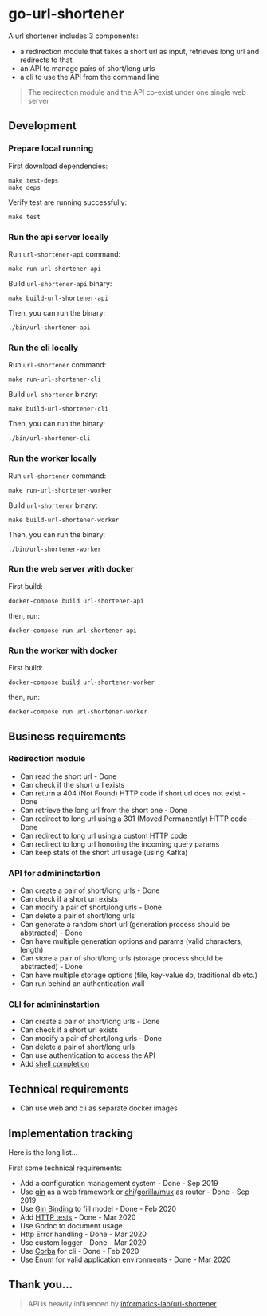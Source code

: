 # go-url-shortener

A url shortener includes 3 components:

- a redirection module that takes a short url as input, retrieves long url and redirects to that
- an API to manage pairs of short/long urls
- a cli to use the API from the command line

> The redirection module and the API co-exist under one single web server

## Development

### Prepare local running

First download dependencies:
```
make test-deps
make deps
```

Verify test are running successfully:
```
make test
```

### Run the api server locally


Run `url-shortener-api` command:
```
make run-url-shortener-api
```


Build `url-shortener-api` binary:
```
make build-url-shortener-api
```

Then, you can run the binary:
```
./bin/url-shortener-api
```


### Run the cli locally

Run `url-shortener` command:
```
make run-url-shortener-cli
```


Build `url-shortener` binary:
```
make build-url-shortener-cli
```

Then, you can run the binary:
```
./bin/url-shortener-cli
```

### Run the worker locally

Run `url-shortener` command:
```
make run-url-shortener-worker
```


Build `url-shortener` binary:
```
make build-url-shortener-worker
```

Then, you can run the binary:
```
./bin/url-shortener-worker
```

### Run the web server with docker

First build:
```
docker-compose build url-shortener-api
```

then, run:
```
docker-compose run url-shortener-api
```

### Run the worker with docker

First build:
```
docker-compose build url-shortener-worker
```

then, run:
```
docker-compose run url-shortener-worker
```

## Business requirements

### Redirection module

- Can read the short url - Done
- Can check if the short url exists
- Can return a 404 (Not Found) HTTP code if short url does not exist - Done
- Can retrieve the long url from the short one - Done
- Can redirect to long url using a 301 (Moved Permanently) HTTP code - Done
- Can redirect to long url using a custom HTTP code
- Can redirect to long url honoring the incoming query params
- Can keep stats of the short url usage (using Kafka)

### API for admininstartion

- Can create a pair of short/long urls - Done
- Can check if a short url exists
- Can modify a pair of short/long urls - Done
- Can delete a pair of short/long urls
- Can generate a random short url (generation process should be abstracted) - Done
- Can have multiple generation options and params (valid characters, length)
- Can store a pair of short/long urls (storage process should be abstracted) - Done
- Can have multiple storage options (file, key-value db, traditional db etc.)
- Can run behind an authentication wall

### CLI for admininstartion

- Can create a pair of short/long urls - Done
- Can check if a short url exists
- Can modify a pair of short/long urls - Done
- Can delete a pair of short/long urls
- Can use authentication to access the API
- Add [shell completion](https://github.com/helm/helm/blob/26830942d275b3a70edfdc32474230f3499a18e4/cmd/helm/root.go#L85)

## Technical requirements

- Can use web and cli as separate docker images

## Implementation tracking

Here is the long list...

First some technical requirements:

- Add a configuration management system - Done - Sep 2019
- Use [gin](https://github.com/gin-gonic/gin) as a web framework or [chi](https://github.com/go-chi/chi)/[gorilla/mux](https://github.com/gorilla/mux) as router - Done - Sep 2019
- Use [Gin Binding](https://github.com/gin-gonic/gin#bind-query-string-or-post-data) to fill model - Done - Feb 2020
- Add [HTTP tests](https://github.com/gin-gonic/gin#testing) - Done - Mar 2020
- Use Godoc to document usage
- Http Error handling - Done - Mar 2020
- Use custom logger - Done - Mar 2020
- Use [Corba](https://github.com/spf13/cobra) for cli - Done - Feb 2020
- Use Enum for valid application environments - Done - Mar 2020

## Thank you...

> API is heavily influenced by [informatics-lab/url-shortener](https://github.com/informatics-lab/url-shortener)
